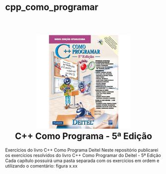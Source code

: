 # cpp_como_programar
<h1 align="Center">
  <br>
  <a href="http://www.arnoldosilva.com.br"><img src="imagens/capalivro.jpg" alt="Arnoldo Silva" width="300"></a>
  <br>
  C++ Como Programa - 5ª Edição
  <br>
</h1>




Exercícios do livro C++ Como Programa Deitel
Neste repositório publicarei os exercícios resolvidos do livro C++ Como Programar do Deitel - 5ª Edição <br>
Cada capítulo possuirá uma pasta separada com os exercícios em ordem e utilizando o comentário: figura x.xx